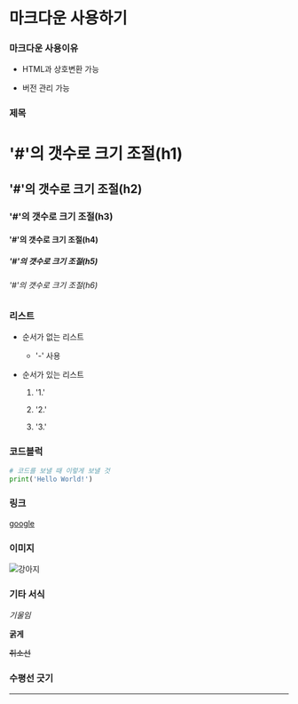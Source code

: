 # 마크다운 사용하기

### 마크다운 사용이유

- HTML과 상호변환 가능

- 버전 관리 가능

### 제목

# '#'의 갯수로 크기 조절(h1)

## '#'의 갯수로 크기 조절(h2)

### '#'의 갯수로 크기 조절(h3)

#### '#'의 갯수로 크기 조절(h4)

##### '#'의 갯수로 크기 조절(h5)

###### '#'의 갯수로 크기 조절(h6)

### 리스트

- 순서가 없는 리스트
  
  - '-' 사용

- 순서가 있는 리스트  
  
  1. '1.'
  
  2. '2.'
  
  3. '3.'

### 코드블럭

```python
# 코드를 보낼 때 이렇게 보낼 것
print('Hello World!') 
```

### 링크

[google](https://www.google.co.kr) 

### 이미지

![강아지](https://github.com/qwert0175/study/assets/145173921/30f74561-2ed8-40d9-9b9c-d2e994777956)

### 기타 서식

*기울임*

**굵게**

~~취소선~~

### 수평선 긋기

---
